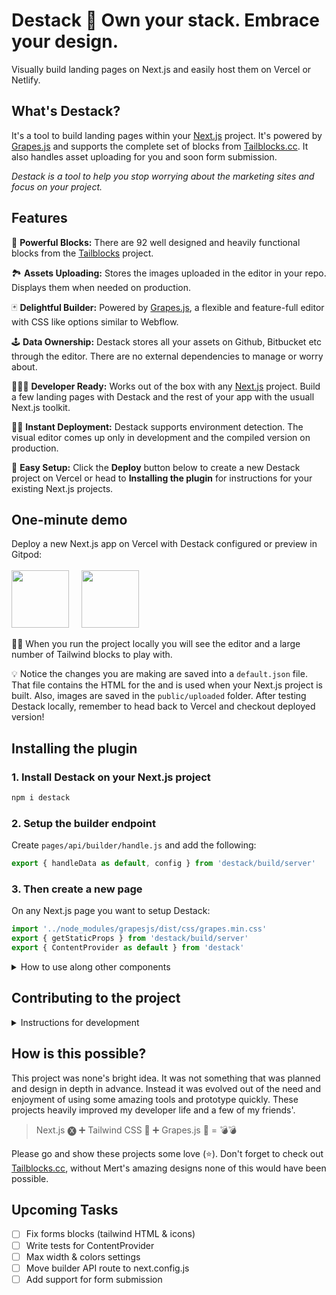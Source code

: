 # Destack 🔌 Own your stack. Embrace your design.

Visually build landing pages on Next.js and easily host them on Vercel or Netlify. 

## What's Destack?

It's a tool to build landing pages within your [Next.js](https://nextjs.org/) project. It's powered by [Grapes.js](https://grapesjs.com/) and supports the complete set of blocks from [Tailblocks.cc](https://tailblocks.cc/). It also handles asset uploading for you and soon form submission. 

*Destack is a tool to help you stop worrying about the marketing sites and focus on your project.*

## Features

🧱 **Powerful Blocks:** There are 92 well designed and heavily functional blocks from the [Tailblocks](https://tailblocks.cc/) project.

🏞 **Assets Uploading:** Stores the images uploaded in the editor in your repo. Displays them when needed on production.

🃏 **Delightful Builder:** Powered by [Grapes.js](https://grapesjs.com/), a flexible and feature-full editor with CSS like options similar to Webflow.

🕹 **Data Ownership:** Destack stores all your assets on Github, Bitbucket etc through the editor. There are no external dependencies to manage or worry about.

👩🏻‍💻 **Developer Ready:** Works out of the box with any [Next.js](https://nextjs.org/) project. Build a few landing pages with Destack and the rest of your app with the usuall Next.js toolkit.

🏃🏽 **Instant Deployment:** Destack supports environment detection. The visual editor comes up only in development and the compiled version on production.

📸 **Easy Setup:** Click the **Deploy** button below to create a new Destack project on Vercel or head to **Installing the plugin** for instructions for your existing Next.js projects.


## One-minute demo

Deploy a new Next.js app on Vercel with Destack configured or preview in Gitpod:\
\
[<img src="https://github.com/LiveDuo/destack/raw/main/assets/vercel_big.png" width="92">](https://vercel.com/new/git/external?repository-url=https://github.com/LiveDuo/destack-starter&project-name=destack-starter&repository-name=destack-starter)
&nbsp;&nbsp;&nbsp;
[<img src="https://github.com/LiveDuo/destack/raw/main/assets/gitpod_big.png" width="92">](https://gitpod.io/#https://github.com/LiveDuo/destack-starter)

👨‍💻 When you run the project locally you will see the editor and a large number of Tailwind blocks to play with. 

💡 Notice the changes you are making are saved into a `default.json` file. That file contains the HTML for the and is used when your Next.js project is built. Also, images are saved in the `public/uploaded` folder. After testing Destack locally, remember to head back to Vercel and checkout deployed version!

## Installing the plugin

### 1. Install Destack on your Next.js project
```sh
npm i destack
```

### 2. Setup the builder endpoint

Create `pages/api/builder/handle.js` and add the following:
```js
export { handleData as default, config } from 'destack/build/server'
```

### 3. Then create a new page
On any Next.js page you want to setup Destack:
```js
import '../node_modules/grapesjs/dist/css/grapes.min.css'
export { getStaticProps } from 'destack/build/server'
export { ContentProvider as default } from 'destack'
```

<details>
<summary>How to use along other components</summary>
<br>

```js
import '../node_modules/grapesjs/dist/css/grapes.min.css'

export { getStaticProps } from 'destack/build/server'
export { ContentProvider as default } from 'destack'

export default function Page(props) { 
    return (
        <div>
            <ContentProvider {...props}/>
            <span>Hello world</span>
        </div>)
}
```
</details>

## Contributing to the project

<details>
<summary>Instructions for development</summary>
<br>

1. `git clone https://github.com/LiveDuo/destack` and cd in there

2. `npm i --legacy-peer-deps` (see note below)

3. `npm link`

4. Create a Next.js project and cd into it

5. `npm link destack`

6. `npm link ../destack/node_modules/grapesjs`

7. Add `pages/api/builder/handle.js` and `pages/[component].js` as shown above.

8. Move back into `destack` folder

9. `npm link ../\*\*the-next-project-folder\*\*/node_modules/react`

**Note:** If you are installing npm packages into the plugin remember to install with `--legacy-peer-deps`. If you missed that remember to delete `node_modules/react` and `node_modules/react-dom` folders and run step 5 again. If you know a better way to do this please let me know.
</details>

## How is this possible?

This project was none's bright idea. It was not something that was planned and design in depth in advance. Instead it was evolved out of the need and enjoyment of using some amazing tools and prototype quickly. These projects heavily improved my developer life and a few of my friends'.

> Next.js 🅧 ➕ Tailwind CSS 🍃 ➕ Grapes.js 🍇 = 💣💣

Please go and show these projects some love (⭐️). Don't forget to check out [Tailblocks.cc](https://tailblocks.cc/), without Mert's amazing designs none of this would have been possible.

## Upcoming Tasks
- [ ] Fix forms blocks (tailwind HTML & icons)
- [ ] Write tests for ContentProvider
- [ ] Max width & colors settings
- [ ] Move builder API route to next.config.js
- [ ] Add support for form submission
